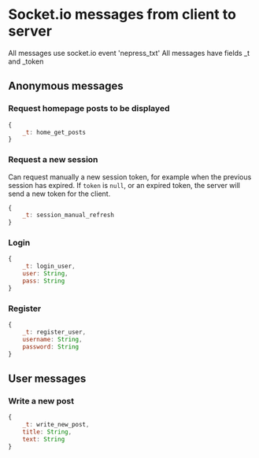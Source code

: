 # Socket.io messages from client to server

All messages use socket.io event 'nepress_txt'
All messages have fields _t and _token

## Anonymous messages

### Request homepage posts to be displayed

```javascript
{
    _t: home_get_posts
}
```

### Request a new session

Can request manually a new session token, for example when the previous session has expired.
If `token` is `null`, or an expired token, the server will send a new token for the client.

```javascript
{
    _t: session_manual_refresh
}
```

### Login

```javascript
{
    _t: login_user,
    user: String,
    pass: String
}
```

### Register

```javascript
{
    _t: register_user,
    username: String,
    password: String
}
```

## User messages

### Write a new post

```javascript
{
    _t: write_new_post,
    title: String,
    text: String
}
```